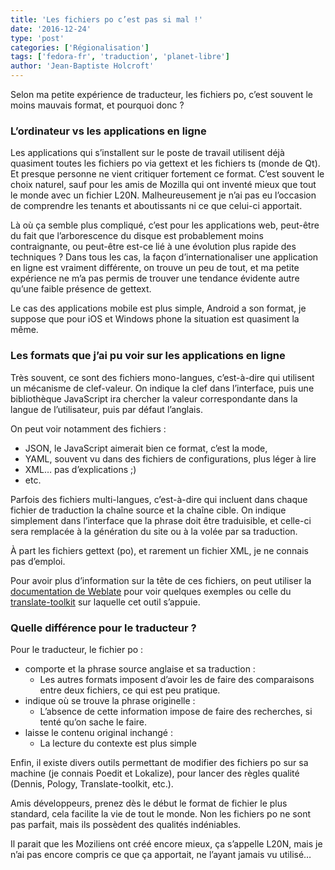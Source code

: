 ```yaml
---
title: 'Les fichiers po c’est pas si mal !'
date: '2016-12-24'
type: 'post'
categories: ['Régionalisation']
tags: ['fedora-fr', 'traduction', 'planet-libre']
author: 'Jean-Baptiste Holcroft'
---
```


Selon ma petite expérience de traducteur, les fichiers po, c’est souvent le moins mauvais format, et pourquoi donc ?

### L’ordinateur vs les applications en ligne

Les applications qui s’installent sur le poste de travail utilisent déjà quasiment toutes les fichiers po via gettext et les fichiers ts (monde de Qt). Et presque personne ne vient critiquer fortement ce format. C’est souvent le choix naturel, sauf pour les amis de Mozilla qui ont inventé mieux que tout le monde avec un fichier L20N. Malheureusement je n’ai pas eu l’occasion de comprendre les tenants et aboutissants ni ce que celui-ci apportait.

Là où ça semble plus compliqué, c’est pour les applications web, peut-être du fait que l’arborescence du disque est probablement moins contraignante, ou peut-être est-ce lié à une évolution plus rapide des techniques ? Dans tous les cas, la façon d’internationaliser une application en ligne est vraiment différente, on trouve un peu de tout, et ma petite expérience ne m’a pas permis de trouver une tendance évidente autre qu’une faible présence de gettext.

Le cas des applications mobile est plus simple, Android a son format, je suppose que pour iOS et Windows phone la situation est quasiment la même.

### Les formats que j’ai pu voir sur les applications en ligne

Très souvent, ce sont des fichiers mono-langues, c’est-à-dire qui utilisent un mécanisme de clef-valeur. On indique la clef dans l’interface, puis une bibliothèque JavaScript ira chercher la valeur correspondante dans la langue de l’utilisateur, puis par défaut l’anglais.

On peut voir notamment des fichiers :

* JSON, le JavaScript aimerait bien ce format, c’est la mode,
* YAML, souvent vu dans des fichiers de configurations, plus léger à lire
* XML… pas d’explications ;)
* etc.

Parfois des fichiers multi-langues, c’est-à-dire qui incluent dans chaque fichier de traduction la chaîne source et la chaîne cible. On indique simplement dans l’interface que la phrase doit être traduisible, et celle-ci sera remplacée à la génération du site ou à la volée par sa traduction.

À part les fichiers gettext (po), et rarement un fichier XML, je ne connais pas d’emploi.

Pour avoir plus d’information sur la tête de ces fichiers, on peut utiliser la [documentation de Weblate](https://docs.weblate.org/en/latest/formats.html#formats) pour voir quelques exemples ou celle du [translate-toolkit](https://docs.translatehouse.org/projects/translate-toolkit/en/latest/formats/index.html) sur laquelle cet outil s’appuie.

### Quelle différence pour le traducteur ?

Pour le traducteur, le fichier po :

* comporte et la phrase source anglaise et sa traduction :
    * Les autres formats imposent d’avoir les de faire des comparaisons entre deux fichiers, ce qui est peu pratique.
* indique où se trouve la phrase originelle :
    * L’absence de cette information impose de faire des recherches, si tenté qu’on sache le faire.
* laisse le contenu original inchangé :
    * La lecture du contexte est plus simple

Enfin, il existe divers outils permettant de modifier des fichiers po sur sa machine (je connais Poedit et Lokalize), pour lancer des règles qualité (Dennis, Pology, Translate-toolkit, etc.).

Amis développeurs, prenez dès le début le format de fichier le plus standard, cela facilite la vie de tout le monde. Non les fichiers po ne sont pas parfait, mais ils possèdent des qualités indéniables.

Il parait que les Moziliens ont créé encore mieux, ça s’appelle L20N, mais je n’ai pas encore compris ce que ça apportait, ne l’ayant jamais vu utilisé…
